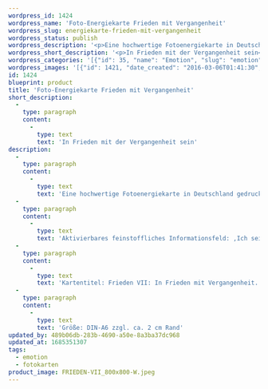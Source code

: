 ```yaml
---
wordpress_id: 1424
wordpress_name: 'Foto-Energiekarte Frieden mit Vergangenheit'
wordpress_slug: energiekarte-frieden-mit-vergangenheit
wordpress_status: publish
wordpress_description: '<p>Eine hochwertige Fotoenergiekarte in Deutschland gedruckt und in Handarbeit laminiert.  Sie ist in Postkartengröße (DIN-A6) gut zu transportieren und kann auch auf den Körper aufgelegt werden.</p><p>Aktivierbares feinstoffliches Informationsfeld: ,Ich sein‘ – Frieden – Vergangenheit – Akzeptanz: Frieden mit der Vergangenheit schließen, mit sich selbst und früheren Begebenheiten in Frieden sein.</p><p>Kartentitel: Frieden VII: In Frieden mit Vergangenheit. Reihe: Frieden</p><p>Größe: DIN-A6 zzgl. ca. 2 cm Rand<br />Andere Formate sind individuell für Sie innerhalb weniger Tage herstellbar. Bitte kontaktieren Sie uns hierfür unter <a href="mailto:info@elvedenverlag.de">info@elvedenverlag.de</a>.</p><p><a href="https://my.feenbaum.de/anwendung-energiebilder-foto-laminiert/">Anwendungshinweise</a>      <a href="https://my.feenbaum.de/produktinformationen-fotokarten/">Produktinformationen</a></p>'
wordpress_short_description: '<p>In Frieden mit der Vergangenheit sein<br /><em>Hinweis: Das Wasserzeichen „Elveden Verlag Energiebild“ wird nicht mit gedruckt</em></p>'
wordpress_categories: '[{"id": 35, "name": "Emotion", "slug": "emotion"}, {"id": 23, "name": "Fotokarten", "slug": "fotokarten"}]'
wordpress_images: '[{"id": 1421, "date_created": "2016-03-06T01:41:30", "date_created_gmt": "2016-03-05T23:41:30", "date_modified": "2016-03-06T01:41:30", "date_modified_gmt": "2016-03-05T23:41:30", "src": "https://my.feenbaum.de/wp-content/uploads/2016/03/FRIEDEN-VII_800x800-W.jpeg", "name": "FRIEDEN-VII_800x800-W", "alt": ""}]'
id: 1424
blueprint: product
title: 'Foto-Energiekarte Frieden mit Vergangenheit'
short_description:
  -
    type: paragraph
    content:
      -
        type: text
        text: 'In Frieden mit der Vergangenheit sein'
description:
  -
    type: paragraph
    content:
      -
        type: text
        text: 'Eine hochwertige Fotoenergiekarte in Deutschland gedruckt und in Handarbeit laminiert.  Sie ist in Postkartengröße (DIN-A6) gut zu transportieren und kann auch auf den Körper aufgelegt werden.'
  -
    type: paragraph
    content:
      -
        type: text
        text: 'Aktivierbares feinstoffliches Informationsfeld: ,Ich sein‘ – Frieden – Vergangenheit – Akzeptanz: Frieden mit der Vergangenheit schließen, mit sich selbst und früheren Begebenheiten in Frieden sein.'
  -
    type: paragraph
    content:
      -
        type: text
        text: 'Kartentitel: Frieden VII: In Frieden mit Vergangenheit. Reihe: Frieden'
  -
    type: paragraph
    content:
      -
        type: text
        text: 'Größe: DIN-A6 zzgl. ca. 2 cm Rand'
updated_by: 489b06db-283b-4690-a50e-8a3ba37dc968
updated_at: 1685351307
tags:
  - emotion
  - fotokarten
product_image: FRIEDEN-VII_800x800-W.jpeg
---
```

